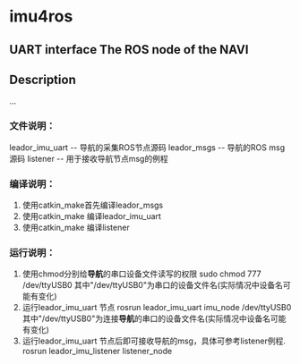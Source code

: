 # imu4ros
UART interface The ROS node of the NAVI
------
## Description
...

### 文件说明：
leador_imu_uart -- 导航的采集ROS节点源码
leador_msgs -- 导航的ROS msg源码
listener -- 用于接收导航节点msg的例程

### 编译说明：
1. 使用catkin_make首先编译leador_msgs
2. 使用catkin_make 编译leador_imu_uart
3. 使用catkin_make 编译listener

### 运行说明：
1. 使用chmod分别给**导航**的串口设备文件读写的权限
	sudo chmod 777 /dev/ttyUSB0
	其中"/dev/ttyUSB0"为串口的设备文件名(实际情况中设备名可能有变化)
2. 运行leador_imu_uart 节点
	rosrun leador_imu_uart imu_node /dev/ttyUSB0
	其中"/dev/ttyUSB0"为连接**导航**的串口的设备文件名(实际情况中设备名可能有变化)
3. 运行leador_imu_uart 节点后即可接收导航的msg，具体可参考listener例程.
	rosrun leador_imu_listener listener_node

	

